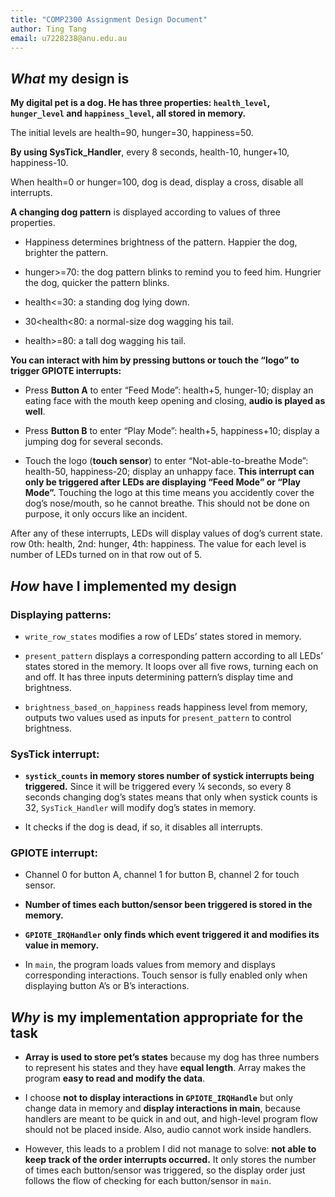 ```yaml
---
title: "COMP2300 Assignment Design Document"
author: Ting Tang
email: u7228238@anu.edu.au
---
```


## _What_ my design is

**My digital pet is a dog. He has three properties: `health_level`, `hunger_level` and `happiness_level`, all stored in memory.**

The initial levels are health=90, hunger=30, happiness=50.

**By using  SysTick_Handler**, every 8 seconds, health-10, hunger+10, happiness-10.

When health=0 or hunger=100, dog is dead, display a cross, disable all interrupts.

**A changing dog pattern** is displayed according to values of three properties.

- Happiness determines brightness of the pattern. Happier the dog, brighter the pattern.

- hunger>=70: the dog pattern blinks to remind you to feed him. Hungrier the dog, quicker the pattern blinks.

- health<=30: a standing dog lying down.
- 30<health<80: a normal-size dog wagging his tail.
- health>=80: a tall dog wagging his tail.


**You can interact with him by pressing buttons or touch the “logo” to trigger  GPIOTE interrupts:**

- Press **Button A** to enter “Feed Mode”: health+5, hunger-10; display an eating face with the mouth keep opening and closing, **audio is played as well**.

- Press **Button B** to enter “Play Mode”: health+5, happiness+10; display a jumping dog for several seconds.

- Touch the logo (**touch sensor**) to enter “Not-able-to-breathe Mode”: health-50, happiness-20; display an unhappy face. **This interrupt can only be triggered after LEDs are displaying “Feed Mode” or “Play Mode”.** Touching the logo at this time means you accidently cover the dog’s nose/mouth, so he cannot breathe. This should not be done on purpose, it only occurs like an incident.

After any of these interrupts, LEDs will display values of dog’s current state. 
row 0th: health, 2nd: hunger, 4th: happiness. The value for each level is number of LEDs turned on in that row out of 5.

  

## _How_ have I implemented my design

### Displaying patterns:

- `write_row_states` modifies a row of LEDs’ states stored in memory.

- `present_pattern` displays a corresponding pattern according to all LEDs’ states stored in the memory. It loops over all five rows, turning each on and off. It has three inputs determining pattern’s display time and brightness.

- `brightness_based_on_happiness` reads happiness level from memory, outputs two values used as inputs for `present_pattern` to control brightness.

### SysTick interrupt:

- **`systick_counts` in memory stores number of systick interrupts being triggered.**
Since it will be triggered every ¼ seconds, so every 8 seconds changing dog’s states means that only when systick counts is 32, `SysTick_Handler` will modify dog’s states in memory.

- It checks if the dog is dead, if so, it disables all interrupts.

### GPIOTE interrupt:

- Channel 0 for button A, channel 1 for button B, channel 2 for touch sensor.

- **Number of times each button/sensor been triggered is stored in the memory.**

- **`GPIOTE_IRQHandler` only finds which event triggered it and modifies its value in memory.**

- In `main`, the program loads values from memory and displays corresponding interactions. Touch sensor is fully enabled only when displaying button A’s or B’s interactions.
  


## _Why_ is my implementation appropriate for the task

  
- **Array is used to store pet’s states** because my dog has three numbers to represent his states and they have **equal length**. Array makes the program **easy to read and modify the data**.

- I choose **not to display interactions in `GPIOTE_IRQHandle`** but only change data in memory and **display interactions in main**, because handlers are meant to be quick in and out, and high-level program flow should not be placed inside. Also, audio cannot work inside handlers.

- However, this leads to a problem I did not manage to solve: **not able to keep track of the order interrupts occurred.**
It only stores the number of times each button/sensor was triggered, so the display order just follows the flow of checking for each button/sensor in `main`.
